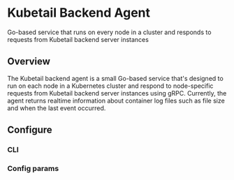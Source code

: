 # Kubetail Backend Agent

Go-based service that runs on every node in a cluster and responds to requests from Kubetail backend server instances

## Overview

The Kubetail backend agent is a small Go-based service that's designed to run on each node in a Kubernetes cluster and respond to node-specific requests from Kubetail backend server instances using gRPC. Currently, the agent returns realtime information about container log files such as file size and when the last event occurred.

## Configure

### CLI

### Config params
